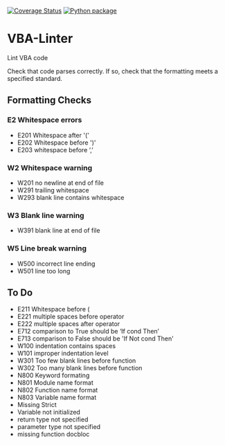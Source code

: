 [![Coverage Status](https://coveralls.io/repos/github/Beakerboy/VBA-Linter/badge.svg?branch=main)](https://coveralls.io/github/Beakerboy/VBA-Linter?branch=main) [![Python package](https://github.com/Beakerboy/VBA-Linter/actions/workflows/python-package.yml/badge.svg)](https://github.com/Beakerboy/VBA-Linter/actions/workflows/python-package.yml)
# VBA-Linter
Lint VBA code

Check that code parses correctly. If so, check that the formatting meets a specified standard.

## Formatting Checks

### E2 Whitespace errors
* E201 Whitespace after '('
* E202 Whitespace before ')'
* E203 whitespace before ‘,’

### W2 Whitespace warning
* W201 no newline at end of file
* W291 trailing whitespace
* W293 blank line contains whitespace

### W3 Blank line warning
* W391 blank line at end of file

### W5 Line break warning
* W500 incorrect line ending
* W501 line too long

## To Do
* E211 Whitespace before (
* E221 multiple spaces before operator
* E222 multiple spaces after operator
* E712 comparison to True should be ‘If cond Then’
* E713 comparison to False should be 'If Not cond Then'
* W100 indentation contains spaces
* W101 improper indentation level
* W301 Too few blank lines before function
* W302 Too many blank lines before function
* N800 Keyword formating
* N801 Module name format
* N802 Function name format
* N803 Variable name format
* Missing Strict
* Variable not initialized
* return type not specified
* parameter type not specified
* missing function docbloc
